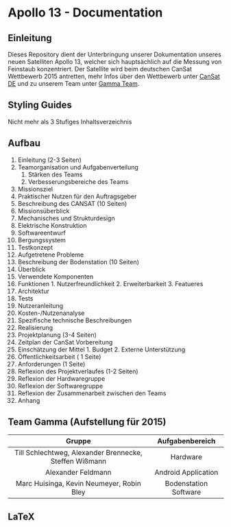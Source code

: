﻿# Apollo 13 - Documentation
## Einleitung
Dieses Repository dient der Unterbringung unserer Dokumentation unseres neuen Satelliten Apollo 13, welcher sich hauptsächlich auf die Messung von Feinstaub konzentriert. Der Satellite wird beim deutschen CanSat Wettbewerb 2015 antretten, mehr Infos über den Wettbewerb unter [CanSat DE](http://www.cansat.de/) und zu unserem Team unter [Gamma Team](http://www.gamma-team.de/).

## Styling Guides
Nicht mehr als 3 Stufiges Inhaltsverzeichnis

## Aufbau
1. Einleitung (2-3 Seiten)
  1. Teamorganisation und Aufgabenverteilung
     1. Stärken des Teams
     2. Verbesserungsbereiche des Teams
  2. Missionsziel 
  3. Praktischer Nutzen für den Auftragsgeber
2. Beschreibung des CANSAT (10 Seiten)
  1. Missionsüberblick
  2. Mechanisches und Strukturdesign
  3. Elektrische Konstruktion
  4. Softwareentwurf
  5. Bergungssystem
  6. Testkonzept
  7. Aufgetretene Probleme
3. Beschreibung der Bodenstation (10 Seiten)
  1. Überblick
  2. Verwendete Komponenten
  3. Funktionen
    1. Nutzerfreundlichkeit
    2. Erweiterbarkeit
    3. Featueres
  4. Architektur
  5. Tests
  6. Nutzeranleitung
  7. Kosten-/Nutzenanalyse
  8. Spezifische technische Beschreibungen
  9. Realisierung
4. Projektplanung (3-4 Seiten)
  1. Zeitplan der CanSat Vorbereitung
  2. Einschätzung der Mittel
    1. Budget
    2. Externe Unterstützung
5. Öffentlichkeitsarbeit ( 1 Seite)
6. Anforderungen (1 Seite)
7. Reflexion des Projektverlaufes (1-2 Seiten)
  1. Reflexion der Hardwaregruppe
  2. Reflexion der Softwaregruppe
  3. Reflexion der Zusammenarbeit zwischen den Teams
8. Anhang


## Team Gamma (Aufstellung für 2015)
| Gruppe | Aufgabenbereich |
| :----: | :-------------: |
| Till Schlechtweg, Alexander Brennecke, Steffen Wißmann | Hardware |
| Alexander Feldmann | Android Application |
| Marc Huisinga, Kevin Neumeyer, Robin Bley | Bodenstation Software |

## LaTeX
